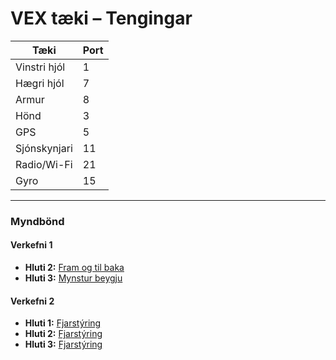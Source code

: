 # VEX tæki – Tengingar

| Tæki          | Port |
|---------------|------|
| Vinstri hjól  | 1    |
| Hægri hjól    | 7    |
| Armur         | 8    |
| Hönd          | 3    |
| GPS           | 5    |
| Sjónskynjari  | 11   |
| Radio/Wi-Fi   | 21   |
| Gyro          | 15   |

---

### Myndbönd

#### Verkefni 1
- **Hluti 2:** [Fram og til baka](https://youtube.com/shorts/O_ZEImKa--s?si=UmXG1alzCJKqVmWf)  
- **Hluti 3:** [Mynstur beygju](https://youtu.be/ra2M4qTgpgI?si=Adtg2VS0mG3LrYpn)  

#### Verkefni 2
- **Hluti 1:** [Fjarstýring](https://youtube.com/shorts/C74RVPIu3U0?si=MVkDqU9fu-RDNu-c)
- **Hluti 2:** [Fjarstýring]([https://youtube.com/shorts/C74RVPIu3U0?si=MVkDqU9fu-RDNu-c](https://www.youtube.com/shorts/wRAlh0qSgSU))
- **Hluti 3:** [Fjarstýring]([https://youtube.com/shorts/C74RVPIu3U0?si=MVkDqU9fu-RDNu-c](https://www.youtube.com/watch?v=KNwzVBTjv-Q))

